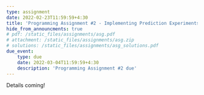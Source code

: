 ```yaml
---
type: assignment
date: 2022-02-23T11:59:59+4:30
title: 'Programming Assignment #2 - Implementing Prediction Experiments'
hide_from_announcments: true
# pdf: /static_files/assignments/asg.pdf
# attachment: /static_files/assignments/asg.zip
# solutions: /static_files/assignments/asg_solutions.pdf
due_event: 
    type: due
    date: 2022-03-04T11:59:59+4:30
    description: 'Programming Assignment #2 due'
---
```

Details coming!
